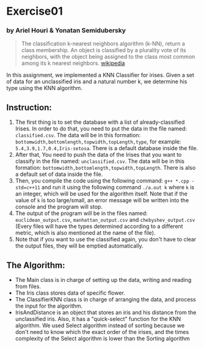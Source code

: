 # Exercise01
### by Ariel Houri & Yonatan Semidubersky

>The classification k-nearest neighbors algorithm (k-NN),
return a class membership.
An object is classified by a plurality vote of its neighbors,
with the object being assigned to the class most common among its k nearest neighbors. [wikipedia](https://en.wikipedia.org/wiki/K-nearest_neighbors_algorithm)

In this assignment, we implemented a KNN Classifier for irises.
Given a set of data for an unclassified iris and a natural number k,
we determine his type using the KNN algorithm.

## Instruction:
1. The first thing is to set the database with a list of already-classified Irises. In order to do that, you need to
   put the data in the file named: `classified.csv`. The data will be in this formation:
   `bottomwidth,bottomlength,topwidth,topLength,type`, for example: `5.4,3.9,1.7,0.4,Iris-setosa`. There is a default database inside the file.
2. After that, You need to push the data of the Irises that you want to classify in the file named: `unclassified.csv`.
   The data will be in this formation:
   `bottomwidth,bottomlength,topwidth,topLength`.
   There is also a default set of data inside the file.
3. Then, you compile the code using the following command: `g++ *.cpp -std=c++11` and run it using the following
   command `./a.out k` where `k` is an integer, which will be used for the algorithm itself. Note that if the value
   of `k` is too large/small, an error message will be written into the console and the program will stop.
4. The output of the program will be in the files named: `euclidean_output.csv`, `manhattan_output.csv` and
   `chebyshev_output.csv` (Every files will have the types determined according to a different metric, which is also
   mentioned at the name of the file).
5. Note that if you want to use the classified again, you don't have to clear the output files, they will be emptied
   automatically.
## The Algorithm:
- The Main class is in charge of setting up the data, writing and reading from files.
- The Iris class stores data of specific flower.
- The ClassifierKNN class is in charge of arranging the data,
and process the input for the algorithm.
- IrisAndDistance is an object that stores an iris and his distance from the unclassified iris.
Also, it has a "quick-select" function for the KNN algorithm. We used Select algorithm instead of sorting because we don't need to know which the exact order of the irises, and the times complexity of the Select algorithm is lower than the Sorting algorithm
